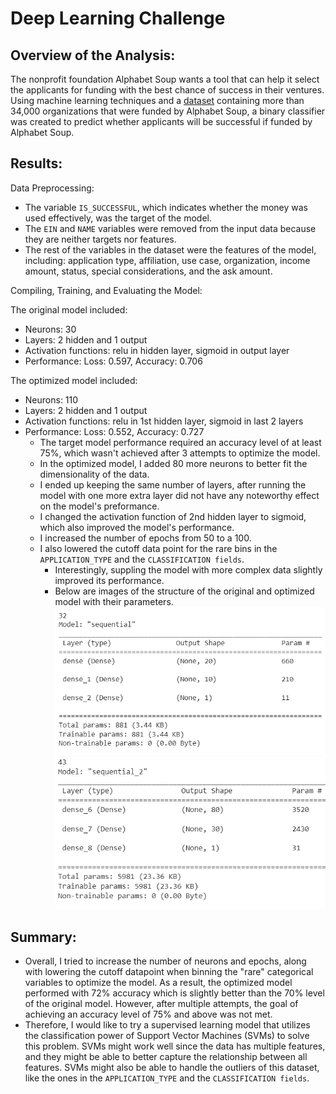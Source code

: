 # Deep Learning Challenge

## Overview of the Analysis: 
The nonprofit foundation Alphabet Soup wants a tool that can help it select the applicants for funding with the best chance of success in their ventures. 
Using machine learning techniques and a [dataset](https://static.bc-edx.com/data/dl-1-2/m21/lms/starter/charity_data.csv) containing more than 34,000 organizations that were funded by Alphabet Soup, a binary classifier was created to predict whether applicants will be successful if funded by Alphabet Soup.


## Results:

Data Preprocessing:

- The variable `IS_SUCCESSFUL`, which indicates whether the money was used effectively, was the target of the model.
- The `EIN` and `NAME` variables were removed from the input data because they are neither targets nor features.
- The rest of the variables in the dataset were the features of the model, including: application type, affiliation, use case, organization, income amount, status, special considerations, and the ask amount.

Compiling, Training, and Evaluating the Model:

The original model included:
- Neurons: 30
- Layers: 2 hidden and 1 output 
- Activation functions: relu in hidden layer, sigmoid in output layer
- Performance: Loss: 0.597, Accuracy: 0.706

The optimized model included:
- Neurons: 110
- Layers: 2 hidden and 1 output 
- Activation functions: relu in 1st hidden layer, sigmoid in last 2 layers
- Performance: Loss: 0.552, Accuracy: 0.727
   - The target model performance required an accuracy level of at least 75%, which wasn't achieved after 3 attempts to optimize the model. 
    - In the optimized model, I added 80 more neurons to better fit the dimensionality of the data. 
    - I ended up keeping the same number of layers, after running the model with one more extra layer did not have any noteworthy effect on the model's preformance.
    - I changed the activation function of 2nd hidden layer to sigmoid, which also improved the model's performance.
    - I increased the number of epochs from 50 to a 100.
    - I also lowered the cutoff data point for the rare bins in the `APPLICATION_TYPE` and the `CLASSIFICATION fields`. 
        - Interestingly, suppling the model with more complex data slightly improved its performance.
      - Below are images of the structure of the original and optimized model with their parameters.
      ![alt text](https://github.com/larabrry/deep-learning-challenge/blob/main/Images/original_model_parameters.png)
      ![alt text](https://github.com/larabrry/deep-learning-challenge/blob/main/Images/opmtimized_model_parameters.png)
   


## Summary:


- Overall,  I tried to increase the number of neurons and epochs, along with lowering the cutoff datapoint when binning the "rare" categorical variables to optimize the model. As a result, the optimized model performed with 72% accuracy which is slightly better than the 70% level of the original model. However, after multiple attempts, the goal of achieving an accuracy level of 75% and above was not met.
- Therefore, I would like to try a supervised learning model that utilizes the classification power of Support Vector Machines (SVMs) to solve this problem. SVMs might work well since the data has multiple features, and they might be able to better capture the relationship between all features. SVMs might also be able to handle the outliers of this dataset, like the ones in the `APPLICATION_TYPE` and the `CLASSIFICATION fields`. 